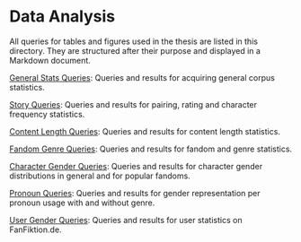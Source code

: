 # Data Analysis

All queries for tables and figures used in the thesis are listed in this directory. They are structured after their purpose and displayed in a Markdown document.

[General Stats Queries](general_stats_queries.md): Queries and results for acquiring general corpus statistics.

[Story Queries](story_queries.md): Queries and results for pairing, rating and character frequency statistics.

[Content Length Queries](content_lengths_queries.md): Queries and results for content length statistics.

[Fandom Genre Queries](fandom_genre_queries.md): Queries and results for fandom and genre statistics.

[Character Gender Queries](character_gender_queries.md): Queries and results for character gender distributions in general and for popular fandoms.

[Pronoun Queries](pronoun_queries.md): Queries and results for gender representation per pronoun usage with and without genre.

[User Gender Queries](user_gender_queries.md): Queries and results for user statistics on FanFiktion.de.